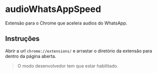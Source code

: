 # audioWhatsAppSpeed  
Extensão para o Chrome que acelera audios do WhatsApp.  

## Instruções  

Abrir a url `chrome://extensions/` e arrastar o diretório da extensão para dentro da página aberta.  

> O modo desenvolvedor tem que estar habilitado.  

